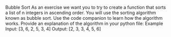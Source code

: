 Bubble Sort
As an exercise we want you to try to create a function that sorts a list of n integers in ascending order. 
You will use the sorting algorithm known as bubble sort. Use the code companion to learn how the algorithm works. 
Provide an explanation of the algorithm in your python file:
Example
Input:  [3, 6, 2, 5, 3, 4]
Output: [2, 3, 3, 4, 5, 6]
